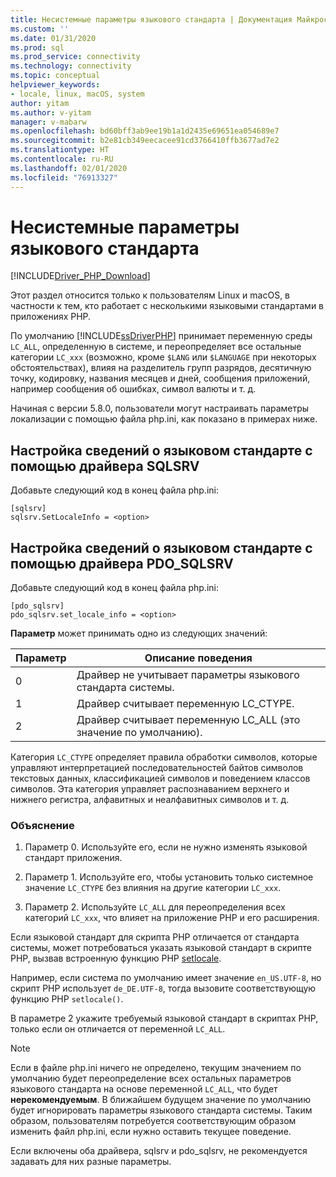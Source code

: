 ```yaml
---
title: Несистемные параметры языкового стандарта | Документация Майкрософт
ms.custom: ''
ms.date: 01/31/2020
ms.prod: sql
ms.prod_service: connectivity
ms.technology: connectivity
ms.topic: conceptual
helpviewer_keywords:
- locale, linux, macOS, system
author: yitam
ms.author: v-yitam
manager: v-mabarw
ms.openlocfilehash: bd60bff3ab9ee19b1a1d2435e69651ea054689e7
ms.sourcegitcommit: b2e81cb349eecacee91cd3766410ffb3677ad7e2
ms.translationtype: HT
ms.contentlocale: ru-RU
ms.lasthandoff: 02/01/2020
ms.locfileid: "76913327"
---
```

# <a name="non-system-locale-settings"></a>Несистемные параметры языкового стандарта
[!INCLUDE[Driver_PHP_Download](../../includes/driver_php_download.md)]

Этот раздел относится только к пользователям Linux и macOS, в частности к тем, кто работает с несколькими языковыми стандартами в приложениях PHP.

По умолчанию [!INCLUDE[ssDriverPHP](../../includes/ssdriverphp_md.md)] принимает переменную среды `LC_ALL`, определенную в системе, и переопределяет все остальные категории `LC_xxx` (возможно, кроме `$LANG` или `$LANGUAGE` при некоторых обстоятельствах), влияя на разделитель групп разрядов, десятичную точку, кодировку, названия месяцев и дней, сообщения приложений, например сообщения об ошибках, символ валюты и т. д.

Начиная с версии 5.8.0, пользователи могут настраивать параметры локализации с помощью файла php.ini, как показано в примерах ниже.

## <a name="set-locale-info-using-the-sqlsrv-driver"></a>Настройка сведений о языковом стандарте с помощью драйвера SQLSRV  
Добавьте следующий код в конец файла php.ini:
  
```  
[sqlsrv]  
sqlsrv.SetLocaleInfo = <option>
```  
  
## <a name="set-locale-info-using-the-pdo_sqlsrv-driver"></a>Настройка сведений о языковом стандарте с помощью драйвера PDO_SQLSRV  
Добавьте следующий код в конец файла php.ini:
  
```  
[pdo_sqlsrv]  
pdo_sqlsrv.set_locale_info = <option>
```  
  
**Параметр** может принимать одно из следующих значений:  
  
|Параметр|Описание поведения|
|---------|---------------|
|0|Драйвер не учитывает параметры языкового стандарта системы.|
|1|Драйвер считывает переменную LC_CTYPE.|
|2|Драйвер считывает переменную LC_ALL (это значение по умолчанию).|
  

Категория `LC_CTYPE` определяет правила обработки символов, которые управляют интерпретацией последовательностей байтов символов текстовых данных, классификацией символов и поведением классов символов. Эта категория управляет распознаванием верхнего и нижнего регистра, алфавитных и неалфавитных символов и т. д.

### <a name="explanation"></a>Объяснение

1. Параметр 0. Используйте его, если не нужно изменять языковой стандарт приложения.

1. Параметр 1. Используйте его, чтобы установить только системное значение `LC_CTYPE` без влияния на другие категории `LC_xxx`.

1. Параметр 2. Используйте `LC_ALL` для переопределения всех категорий `LC_xxx`, что влияет на приложение PHP и его расширения.

Если языковой стандарт для скрипта PHP отличается от стандарта системы, может потребоваться указать языковой стандарт в скрипте PHP, вызвав встроенную функцию PHP [setlocale](https://www.php.net/manual/en/function.setlocale.php). 

Например, если система по умолчанию имеет значение `en_US.UTF-8`, но скрипт PHP использует `de_DE.UTF-8`, тогда вызовите соответствующую функцию PHP `setlocale()`.

В параметре 2 укажите требуемый языковой стандарт в скриптах PHP, только если он отличается от переменной `LC_ALL`.

> [!NOTE]
> Если в файле php.ini ничего не определено, текущим значением по умолчанию будет переопределение всех остальных параметров языкового стандарта на основе переменной `LC_ALL`, что будет **нерекомендуемым**. В ближайшем будущем значение по умолчанию будет игнорировать параметры языкового стандарта системы. Таким образом, пользователям потребуется соответствующим образом изменить файл php.ini, если нужно оставить текущее поведение.

Если включены оба драйвера, sqlsrv и pdo_sqlsrv, не рекомендуется задавать для них разные параметры.